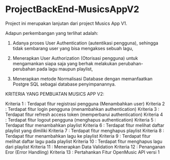 # ProjectBackEnd-MusicsAppV2
Project ini merupakan lanjutan dari project Musics App V1.

Adapun perkembangan yang terlihat adalah:
1. Adanya proses User Authentication (autentikasi pengguna), sehingga tidak sembarang user yang bisa mengakses sebuah lagu,

2. Menerapkan User Authorization (Otorisasi pengguna) untuk mengamankan siapa saja yang berhak melakukan perubahan-perubahan pada lagu maupun playlist,

3. Menerapkan metode Normalisasi Database dengan memanfaatkan Postgre SQL sebagai database penyimpanannya.


KRITERIA YANG PEMBUATAN MUSICS APP V2:

Kriteria 1 : Terdapat fitur registrasi pengguna (Menambahkan user)
Kriteria 2 : Terdapat fitur login pengguna (menambahkan authentication)
Kriteria 3 : Terdapat fitur refresh access token (memperbarui authentication)
Kriteria 4 : Terdapat fitur logout pengguna (menghapus authentication)
Kriteria 5 : Terdapat fitur menambahkan playlist 
Kriteria 6 : Terdapat fitur melihat daftar playlist yang dimiliki 
Kriteria 7 : Terdapat fitur menghapus playlist
Kriteria 8 : Terdapat fitur menambahkan lagu ke playlist 
Kriteria 9 : Terdapat fitur melihat daftar lagu pada playlist 
Kriteria 10 : Terdapat fitur menghapus lagu dari playlist 
Kriteria 11 : Menerapkan Data Validation
Kriteria 12 : Penanganan Eror (Error Handling)
Kriteria 13 : Pertahankan Fitur OpenMusic API versi 1 